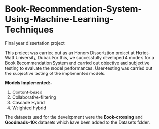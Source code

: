 # Book-Recommendation-System-Using-Machine-Learning-Techniques
Final year dissertation project

This project was carried out as an Honors Dissertation project at Heriot-Watt University, Dubai. For this, we successfully developed 4 models for a Book Recommendation System and carried out objective and subjective testing to evaluate the model performances. User-testing was carried out the subjective testing of the implemented models.

**Models Implemented:-**
1. Content-based
2. Collaborative-filtering
3. Cascade Hybrid
4. Weighted Hybrid

The datasets used for the development were the **Book-crossing** and **Goodreads-10k** datasets which have been added to the Datasets folder.
